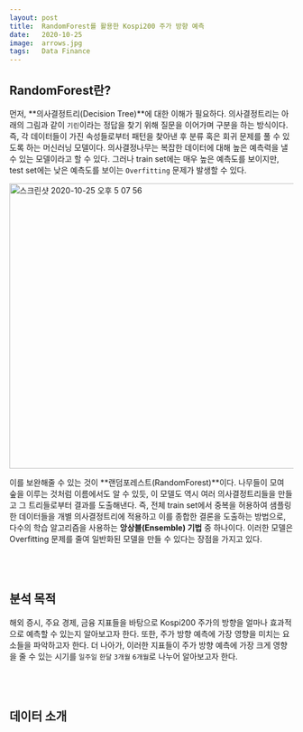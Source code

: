 ```yaml
---
layout: post
title:  RandomForest를 활용한 Kospi200 주가 방향 예측
date:   2020-10-25
image:  arrows.jpg
tags:   Data Finance
---
```

## RandomForest란?

먼저, **의사결정트리(Decision Tree)**에 대한 이해가 필요하다. 의사결정트리는 아래의 그림과 같이 `기린`이라는 정답을 찾기 위해 질문을 이어가며 구분을 하는 방식이다. 즉, 각 데이터들이 가진 속성들로부터 패턴을 찾아낸 후 분류 혹은 회귀 문제를 풀 수 있도록 하는 머신러닝 모델이다. 의사결정나무는 복잡한 데이터에 대해 높은 예측력을 낼 수 있는 모델이라고 할 수 있다. 그러나 train set에는 매우 높은 예측도를 보이지만, test set에는 낮은 예측도를 보이는 `Overfitting` 문제가 발생할 수 있다.

<img width="505" alt="스크린샷 2020-10-25 오후 5 07 56" src="https://user-images.githubusercontent.com/70478154/97102035-64d5ff00-16e5-11eb-8d71-cbe69bc85467.png">

이를 보완해줄 수 있는 것이 **랜덤포레스트(RandomForest)**이다. 나무들이 모여 숲을 이루는 것처럼 이름에서도 알 수 있듯, 이 모델도 역시 여러 의사결정트리들을 만들고 그 트리들로부터 결과를 도출해낸다. 즉, 전체 train set에서 중복을 허용하여 샘플링한 데이터들을 개별 의사결정트리에 적용하고 이를 종합한 결론을 도출하는 방법으로, 다수의 학습 알고리즘을 사용하는 **앙상블(Ensemble) 기법** 중 하나이다. 이러한 모델은 Overfitting 문제를 줄여 일반화된 모델을 만들 수 있다는 장점을 가지고 있다.<BR/><BR/><BR/><BR/>

## 분석 목적

해외 증시, 주요 경제, 금융 지표들을 바탕으로 Kospi200 주가의 방향을 얼마나 효과적으로 예측할 수 있는지 알아보고자 한다. 또한, 주가 방향 예측에 가장 영향을 미치는 요소들을 파악하고자 한다. 더 나아가, 이러한 지표들이 주가 방향 예측에 가장 크게 영향을 줄 수 있는 시기를 `일주일` `한달` `3개월` `6개월`로 나누어 알아보고자 한다.<BR/><BR/><BR/><BR/>

## 데이터 소개


